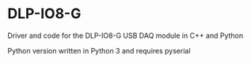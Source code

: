 # DLP-IO8-G
Driver and code for the DLP-IO8-G USB DAQ module in C++ and Python

Python version written in Python 3 and requires pyserial
